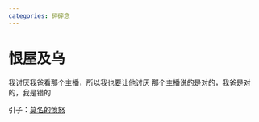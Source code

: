 ```yaml
---
categories: 碎碎念
---
```


# 恨屋及乌

我讨厌我爸看那个主播，所以我也要让他讨厌
那个主播说的是对的，我爸是对的，我是错的

引子：[莫名的愤怒](/micro/2024-02-21-莫名的愤怒.md)